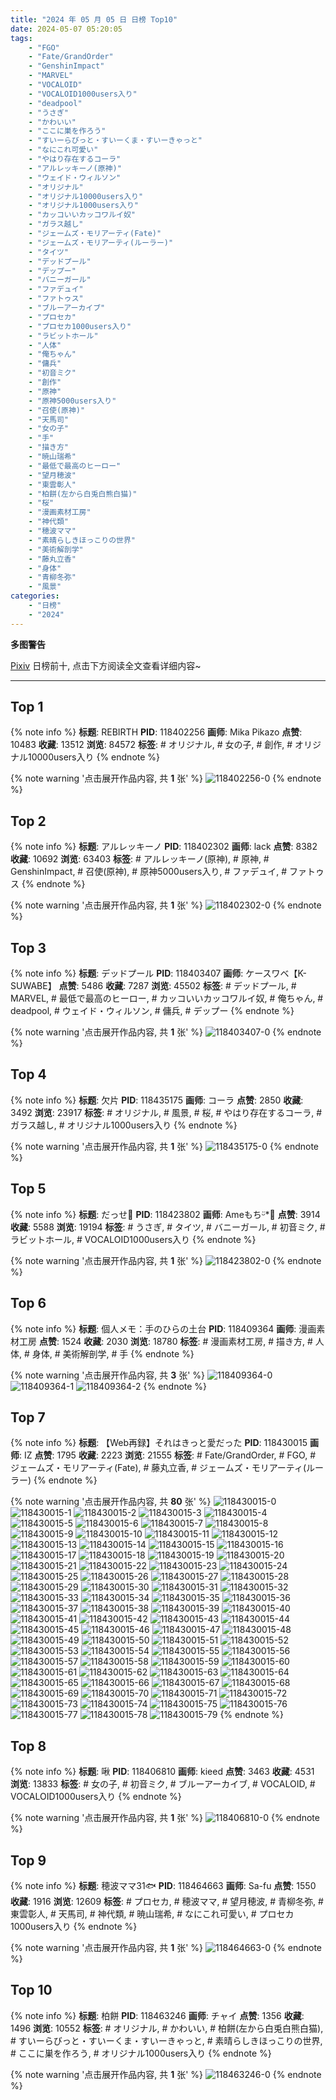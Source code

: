 ```yaml
---
title: "2024 年 05 月 05 日 日榜 Top10"
date: 2024-05-07 05:20:05
tags:
    - "FGO"
    - "Fate/GrandOrder"
    - "GenshinImpact"
    - "MARVEL"
    - "VOCALOID"
    - "VOCALOID1000users入り"
    - "deadpool"
    - "うさぎ"
    - "かわいい"
    - "ここに巣を作ろう"
    - "すいーらびっと・すいーくま・すいーきゃっと"
    - "なにこれ可愛い"
    - "やはり存在するコーラ"
    - "アルレッキーノ(原神)"
    - "ウェイド・ウィルソン"
    - "オリジナル"
    - "オリジナル10000users入り"
    - "オリジナル1000users入り"
    - "カッコいいカッコワルイ奴"
    - "ガラス越し"
    - "ジェームズ・モリアーティ(Fate)"
    - "ジェームズ・モリアーティ(ルーラー)"
    - "タイツ"
    - "デッドプール"
    - "デップー"
    - "バニーガール"
    - "ファデュイ"
    - "ファトゥス"
    - "ブルーアーカイブ"
    - "プロセカ"
    - "プロセカ1000users入り"
    - "ラビットホール"
    - "人体"
    - "俺ちゃん"
    - "傭兵"
    - "初音ミク"
    - "創作"
    - "原神"
    - "原神5000users入り"
    - "召使(原神)"
    - "天馬司"
    - "女の子"
    - "手"
    - "描き方"
    - "暁山瑞希"
    - "最低で最高のヒーロー"
    - "望月穂波"
    - "東雲彰人"
    - "柏餅(左から白兎白熊白猫)"
    - "桜"
    - "漫画素材工房"
    - "神代類"
    - "穂波ママ"
    - "素晴らしきほっこりの世界"
    - "美術解剖学"
    - "藤丸立香"
    - "身体"
    - "青柳冬弥"
    - "風景"
categories:
    - "日榜"
    - "2024"
---
```


<i class="fa fa-triangle-exclamation"></i>**多图警告**<i class="fa fa-triangle-exclamation"></i>

[Pixiv](https://www.pixiv.net/) 日榜前十, 点击下方阅读全文查看详细内容~

<!-- more -->

---

## Top 1

{% note info %}
**标题**: REBIRTH
**PID**: 118402256 **画师**: Mika Pikazo
**点赞**: 10483 **收藏**: 13512 **浏览**: 84572
**标签**: # オリジナル, # 女の子, # 創作, # オリジナル10000users入り
{% endnote %}

{% note warning '点击展开作品内容, 共 **1** 张' %}
![118402256-0](https://i.pixiv.re/img-original/img/2024/05/04/00/00/22/118402256_p0.png)
{% endnote %}

## Top 2

{% note info %}
**标题**: アルレッキーノ
**PID**: 118402302 **画师**: lack
**点赞**: 8382 **收藏**: 10692 **浏览**: 63403
**标签**: # アルレッキーノ(原神), # 原神, # GenshinImpact, # 召使(原神), # 原神5000users入り, # ファデュイ, # ファトゥス
{% endnote %}

{% note warning '点击展开作品内容, 共 **1** 张' %}
![118402302-0](https://i.pixiv.re/img-original/img/2024/05/04/00/00/28/118402302_p0.png)
{% endnote %}

## Top 3

{% note info %}
**标题**: デッドプール
**PID**: 118403407 **画师**: ケースワベ【K-SUWABE】
**点赞**: 5486 **收藏**: 7287 **浏览**: 45502
**标签**: # デッドプール, # MARVEL, # 最低で最高のヒーロー, # カッコいいカッコワルイ奴, # 俺ちゃん, # deadpool, # ウェイド・ウィルソン, # 傭兵, # デップー
{% endnote %}

{% note warning '点击展开作品内容, 共 **1** 张' %}
![118403407-0](https://i.pixiv.re/img-original/img/2024/05/04/00/21/09/118403407_p0.jpg)
{% endnote %}

## Top 4

{% note info %}
**标题**: 欠片
**PID**: 118435175 **画师**: コーラ
**点赞**: 2850 **收藏**: 3492 **浏览**: 23917
**标签**: # オリジナル, # 風景, # 桜, # やはり存在するコーラ, # ガラス越し, # オリジナル1000users入り
{% endnote %}

{% note warning '点击展开作品内容, 共 **1** 张' %}
![118435175-0](https://i.pixiv.re/img-original/img/2024/05/05/00/00/31/118435175_p0.jpg)
{% endnote %}

## Top 5

{% note info %}
**标题**: だっせ💖
**PID**: 118423802 **画师**: Ameもちᵕ̈*🍭
**点赞**: 3914 **收藏**: 5588 **浏览**: 19194
**标签**: # うさぎ, # タイツ, # バニーガール, # 初音ミク, # ラビットホール, # VOCALOID1000users入り
{% endnote %}

{% note warning '点击展开作品内容, 共 **1** 张' %}
![118423802-0](https://i.pixiv.re/img-original/img/2024/05/04/18/25/26/118423802_p0.jpg)
{% endnote %}

## Top 6

{% note info %}
**标题**: 個人メモ：手のひらの土台
**PID**: 118409364 **画师**: 漫画素材工房
**点赞**: 1524 **收藏**: 2030 **浏览**: 18780
**标签**: # 漫画素材工房, # 描き方, # 人体, # 身体, # 美術解剖学, # 手
{% endnote %}

{% note warning '点击展开作品内容, 共 **3** 张' %}
![118409364-0](https://i.pixiv.re/img-original/img/2024/05/04/06/00/12/118409364_p0.jpg)
![118409364-1](https://i.pixiv.re/img-original/img/2024/05/04/06/00/12/118409364_p1.jpg)
![118409364-2](https://i.pixiv.re/img-original/img/2024/05/04/06/00/12/118409364_p2.jpg)
{% endnote %}

## Top 7

{% note info %}
**标题**: 【Web再録】それはきっと愛だった
**PID**: 118430015 **画师**: IZ
**点赞**: 1795 **收藏**: 2223 **浏览**: 21555
**标签**: # Fate/GrandOrder, # FGO, # ジェームズ・モリアーティ(Fate), # 藤丸立香, # ジェームズ・モリアーティ(ルーラー)
{% endnote %}

{% note warning '点击展开作品内容, 共 **80** 张' %}
![118430015-0](https://i.pixiv.re/img-original/img/2024/05/04/21/43/49/118430015_p0.jpg)
![118430015-1](https://i.pixiv.re/img-original/img/2024/05/04/21/43/49/118430015_p1.jpg)
![118430015-2](https://i.pixiv.re/img-original/img/2024/05/04/21/43/49/118430015_p2.jpg)
![118430015-3](https://i.pixiv.re/img-original/img/2024/05/04/21/43/49/118430015_p3.jpg)
![118430015-4](https://i.pixiv.re/img-original/img/2024/05/04/21/43/49/118430015_p4.jpg)
![118430015-5](https://i.pixiv.re/img-original/img/2024/05/04/21/43/49/118430015_p5.jpg)
![118430015-6](https://i.pixiv.re/img-original/img/2024/05/04/21/43/49/118430015_p6.jpg)
![118430015-7](https://i.pixiv.re/img-original/img/2024/05/04/21/43/49/118430015_p7.jpg)
![118430015-8](https://i.pixiv.re/img-original/img/2024/05/04/21/43/49/118430015_p8.jpg)
![118430015-9](https://i.pixiv.re/img-original/img/2024/05/04/21/43/49/118430015_p9.jpg)
![118430015-10](https://i.pixiv.re/img-original/img/2024/05/04/21/43/49/118430015_p10.jpg)
![118430015-11](https://i.pixiv.re/img-original/img/2024/05/04/21/43/49/118430015_p11.jpg)
![118430015-12](https://i.pixiv.re/img-original/img/2024/05/04/21/43/49/118430015_p12.jpg)
![118430015-13](https://i.pixiv.re/img-original/img/2024/05/04/21/43/49/118430015_p13.jpg)
![118430015-14](https://i.pixiv.re/img-original/img/2024/05/04/21/43/49/118430015_p14.jpg)
![118430015-15](https://i.pixiv.re/img-original/img/2024/05/04/21/43/49/118430015_p15.jpg)
![118430015-16](https://i.pixiv.re/img-original/img/2024/05/04/21/43/49/118430015_p16.jpg)
![118430015-17](https://i.pixiv.re/img-original/img/2024/05/04/21/43/49/118430015_p17.jpg)
![118430015-18](https://i.pixiv.re/img-original/img/2024/05/04/21/43/49/118430015_p18.jpg)
![118430015-19](https://i.pixiv.re/img-original/img/2024/05/04/21/43/49/118430015_p19.jpg)
![118430015-20](https://i.pixiv.re/img-original/img/2024/05/04/21/43/49/118430015_p20.jpg)
![118430015-21](https://i.pixiv.re/img-original/img/2024/05/04/21/43/49/118430015_p21.jpg)
![118430015-22](https://i.pixiv.re/img-original/img/2024/05/04/21/43/49/118430015_p22.jpg)
![118430015-23](https://i.pixiv.re/img-original/img/2024/05/04/21/43/49/118430015_p23.jpg)
![118430015-24](https://i.pixiv.re/img-original/img/2024/05/04/21/43/49/118430015_p24.jpg)
![118430015-25](https://i.pixiv.re/img-original/img/2024/05/04/21/43/49/118430015_p25.jpg)
![118430015-26](https://i.pixiv.re/img-original/img/2024/05/04/21/43/49/118430015_p26.jpg)
![118430015-27](https://i.pixiv.re/img-original/img/2024/05/04/21/43/49/118430015_p27.jpg)
![118430015-28](https://i.pixiv.re/img-original/img/2024/05/04/21/43/49/118430015_p28.jpg)
![118430015-29](https://i.pixiv.re/img-original/img/2024/05/04/21/43/49/118430015_p29.jpg)
![118430015-30](https://i.pixiv.re/img-original/img/2024/05/04/21/43/49/118430015_p30.jpg)
![118430015-31](https://i.pixiv.re/img-original/img/2024/05/04/21/43/49/118430015_p31.jpg)
![118430015-32](https://i.pixiv.re/img-original/img/2024/05/04/21/43/49/118430015_p32.jpg)
![118430015-33](https://i.pixiv.re/img-original/img/2024/05/04/21/43/49/118430015_p33.jpg)
![118430015-34](https://i.pixiv.re/img-original/img/2024/05/04/21/43/49/118430015_p34.jpg)
![118430015-35](https://i.pixiv.re/img-original/img/2024/05/04/21/43/49/118430015_p35.jpg)
![118430015-36](https://i.pixiv.re/img-original/img/2024/05/04/21/43/49/118430015_p36.jpg)
![118430015-37](https://i.pixiv.re/img-original/img/2024/05/04/21/43/49/118430015_p37.jpg)
![118430015-38](https://i.pixiv.re/img-original/img/2024/05/04/21/43/49/118430015_p38.jpg)
![118430015-39](https://i.pixiv.re/img-original/img/2024/05/04/21/43/49/118430015_p39.jpg)
![118430015-40](https://i.pixiv.re/img-original/img/2024/05/04/21/43/49/118430015_p40.jpg)
![118430015-41](https://i.pixiv.re/img-original/img/2024/05/04/21/43/49/118430015_p41.jpg)
![118430015-42](https://i.pixiv.re/img-original/img/2024/05/04/21/43/49/118430015_p42.jpg)
![118430015-43](https://i.pixiv.re/img-original/img/2024/05/04/21/43/49/118430015_p43.jpg)
![118430015-44](https://i.pixiv.re/img-original/img/2024/05/04/21/43/49/118430015_p44.jpg)
![118430015-45](https://i.pixiv.re/img-original/img/2024/05/04/21/43/49/118430015_p45.jpg)
![118430015-46](https://i.pixiv.re/img-original/img/2024/05/04/21/43/49/118430015_p46.jpg)
![118430015-47](https://i.pixiv.re/img-original/img/2024/05/04/21/43/49/118430015_p47.jpg)
![118430015-48](https://i.pixiv.re/img-original/img/2024/05/04/21/43/49/118430015_p48.jpg)
![118430015-49](https://i.pixiv.re/img-original/img/2024/05/04/21/43/49/118430015_p49.jpg)
![118430015-50](https://i.pixiv.re/img-original/img/2024/05/04/21/43/49/118430015_p50.jpg)
![118430015-51](https://i.pixiv.re/img-original/img/2024/05/04/21/43/49/118430015_p51.jpg)
![118430015-52](https://i.pixiv.re/img-original/img/2024/05/04/21/43/49/118430015_p52.jpg)
![118430015-53](https://i.pixiv.re/img-original/img/2024/05/04/21/43/49/118430015_p53.jpg)
![118430015-54](https://i.pixiv.re/img-original/img/2024/05/04/21/43/49/118430015_p54.jpg)
![118430015-55](https://i.pixiv.re/img-original/img/2024/05/04/21/43/49/118430015_p55.jpg)
![118430015-56](https://i.pixiv.re/img-original/img/2024/05/04/21/43/49/118430015_p56.jpg)
![118430015-57](https://i.pixiv.re/img-original/img/2024/05/04/21/43/49/118430015_p57.jpg)
![118430015-58](https://i.pixiv.re/img-original/img/2024/05/04/21/43/49/118430015_p58.jpg)
![118430015-59](https://i.pixiv.re/img-original/img/2024/05/04/21/43/49/118430015_p59.jpg)
![118430015-60](https://i.pixiv.re/img-original/img/2024/05/04/21/43/49/118430015_p60.jpg)
![118430015-61](https://i.pixiv.re/img-original/img/2024/05/04/21/43/49/118430015_p61.jpg)
![118430015-62](https://i.pixiv.re/img-original/img/2024/05/04/21/43/49/118430015_p62.jpg)
![118430015-63](https://i.pixiv.re/img-original/img/2024/05/04/21/43/49/118430015_p63.jpg)
![118430015-64](https://i.pixiv.re/img-original/img/2024/05/04/21/43/49/118430015_p64.jpg)
![118430015-65](https://i.pixiv.re/img-original/img/2024/05/04/21/43/49/118430015_p65.jpg)
![118430015-66](https://i.pixiv.re/img-original/img/2024/05/04/21/43/49/118430015_p66.jpg)
![118430015-67](https://i.pixiv.re/img-original/img/2024/05/04/21/43/49/118430015_p67.jpg)
![118430015-68](https://i.pixiv.re/img-original/img/2024/05/04/21/43/49/118430015_p68.jpg)
![118430015-69](https://i.pixiv.re/img-original/img/2024/05/04/21/43/49/118430015_p69.jpg)
![118430015-70](https://i.pixiv.re/img-original/img/2024/05/04/21/43/49/118430015_p70.jpg)
![118430015-71](https://i.pixiv.re/img-original/img/2024/05/04/21/43/49/118430015_p71.jpg)
![118430015-72](https://i.pixiv.re/img-original/img/2024/05/04/21/43/49/118430015_p72.jpg)
![118430015-73](https://i.pixiv.re/img-original/img/2024/05/04/21/43/49/118430015_p73.jpg)
![118430015-74](https://i.pixiv.re/img-original/img/2024/05/04/21/43/49/118430015_p74.jpg)
![118430015-75](https://i.pixiv.re/img-original/img/2024/05/04/21/43/49/118430015_p75.jpg)
![118430015-76](https://i.pixiv.re/img-original/img/2024/05/04/21/43/49/118430015_p76.jpg)
![118430015-77](https://i.pixiv.re/img-original/img/2024/05/04/21/43/49/118430015_p77.jpg)
![118430015-78](https://i.pixiv.re/img-original/img/2024/05/04/21/43/49/118430015_p78.jpg)
![118430015-79](https://i.pixiv.re/img-original/img/2024/05/04/21/43/49/118430015_p79.jpg)
{% endnote %}

## Top 8

{% note info %}
**标题**: 啾
**PID**: 118406810 **画师**: kieed
**点赞**: 3463 **收藏**: 4531 **浏览**: 13833
**标签**: # 女の子, # 初音ミク, # ブルーアーカイブ, # VOCALOID, # VOCALOID1000users入り
{% endnote %}

{% note warning '点击展开作品内容, 共 **1** 张' %}
![118406810-0](https://i.pixiv.re/img-original/img/2024/05/04/02/39/08/118406810_p0.jpg)
{% endnote %}

## Top 9

{% note info %}
**标题**: 穂波ママ31🐟
**PID**: 118464663 **画师**: Sa-fu
**点赞**: 1550 **收藏**: 1916 **浏览**: 12609
**标签**: # プロセカ, # 穂波ママ, # 望月穂波, # 青柳冬弥, # 東雲彰人, # 天馬司, # 神代類, # 暁山瑞希, # なにこれ可愛い, # プロセカ1000users入り
{% endnote %}

{% note warning '点击展开作品内容, 共 **1** 张' %}
![118464663-0](https://i.pixiv.re/img-original/img/2024/05/05/21/50/08/118464663_p0.jpg)
{% endnote %}

## Top 10

{% note info %}
**标题**: 柏餅
**PID**: 118463246 **画师**: チャイ
**点赞**: 1356 **收藏**: 1496 **浏览**: 10552
**标签**: # オリジナル, # かわいい, # 柏餅(左から白兎白熊白猫), # すいーらびっと・すいーくま・すいーきゃっと, # 素晴らしきほっこりの世界, # ここに巣を作ろう, # オリジナル1000users入り
{% endnote %}

{% note warning '点击展开作品内容, 共 **1** 张' %}
![118463246-0](https://i.pixiv.re/img-original/img/2024/05/05/21/11/12/118463246_p0.png)
{% endnote %}
